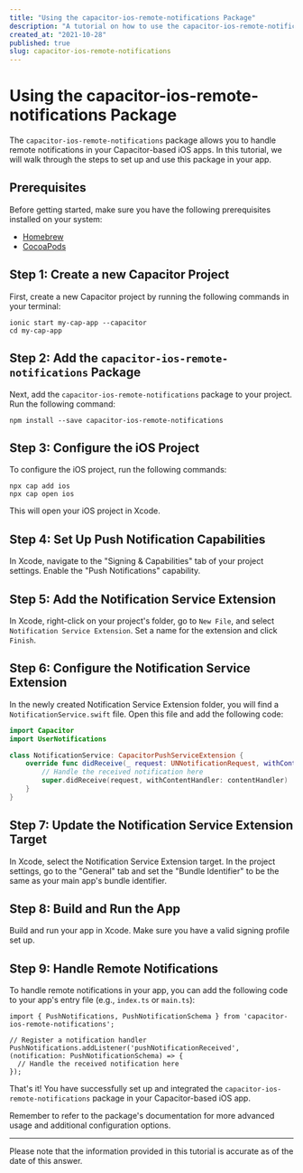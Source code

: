 ```yaml
---
title: "Using the capacitor-ios-remote-notifications Package"
description: "A tutorial on how to use the capacitor-ios-remote-notifications package for handling remote notifications in Capacitor-based iOS apps."
created_at: "2021-10-28"
published: true
slug: capacitor-ios-remote-notifications
---
```


# Using the capacitor-ios-remote-notifications Package

The `capacitor-ios-remote-notifications` package allows you to handle remote notifications in your Capacitor-based iOS apps. In this tutorial, we will walk through the steps to set up and use this package in your app.

## Prerequisites

Before getting started, make sure you have the following prerequisites installed on your system:

- [Homebrew](https://brew.sh/)
- [CocoaPods](https://cocoapods.org/)

## Step 1: Create a new Capacitor Project

First, create a new Capacitor project by running the following commands in your terminal:

```shell
ionic start my-cap-app --capacitor
cd my-cap-app
```

## Step 2: Add the `capacitor-ios-remote-notifications` Package

Next, add the `capacitor-ios-remote-notifications` package to your project. Run the following command:

```shell
npm install --save capacitor-ios-remote-notifications
```

## Step 3: Configure the iOS Project

To configure the iOS project, run the following commands:

```shell
npx cap add ios
npx cap open ios
```

This will open your iOS project in Xcode.

## Step 4: Set Up Push Notification Capabilities

In Xcode, navigate to the "Signing & Capabilities" tab of your project settings. Enable the "Push Notifications" capability.

## Step 5: Add the Notification Service Extension

In Xcode, right-click on your project's folder, go to `New File`, and select `Notification Service Extension`. Set a name for the extension and click `Finish`.

## Step 6: Configure the Notification Service Extension

In the newly created Notification Service Extension folder, you will find a `NotificationService.swift` file. Open this file and add the following code:

```swift
import Capacitor
import UserNotifications

class NotificationService: CapacitorPushServiceExtension {
    override func didReceive(_ request: UNNotificationRequest, withContentHandler contentHandler: @escaping (UNNotificationContent) -> Void) {
        // Handle the received notification here
        super.didReceive(request, withContentHandler: contentHandler)
    }
}
```

## Step 7: Update the Notification Service Extension Target

In Xcode, select the Notification Service Extension target. In the project settings, go to the "General" tab and set the "Bundle Identifier" to be the same as your main app's bundle identifier.

## Step 8: Build and Run the App

Build and run your app in Xcode. Make sure you have a valid signing profile set up.

## Step 9: Handle Remote Notifications

To handle remote notifications in your app, you can add the following code to your app's entry file (e.g., `index.ts` or `main.ts`):

```tsx
import { PushNotifications, PushNotificationSchema } from 'capacitor-ios-remote-notifications';

// Register a notification handler
PushNotifications.addListener('pushNotificationReceived', (notification: PushNotificationSchema) => {
  // Handle the received notification here
});
```

That's it! You have successfully set up and integrated the `capacitor-ios-remote-notifications` package in your Capacitor-based iOS app.

Remember to refer to the package's documentation for more advanced usage and additional configuration options.

---
Please note that the information provided in this tutorial is accurate as of the date of this answer.